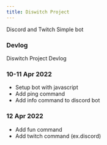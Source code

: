 ```yaml
---
title: Diswitch Project
---
```


Discord and Twitch Simple bot

### Devlog

Diswitch Project Devlog

### 10-11 Apr 2022

- Setup bot with javascript
- Add ping command
- Add info command to discord bot

### 12 Apr 2022

- Add fun command
- Add twitch command (ex.discord)